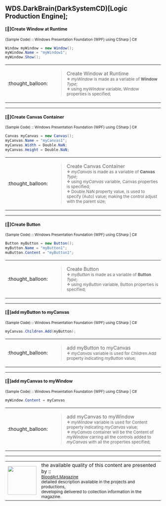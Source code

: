 ## WDS.DarkBrain(DarkSystemCD)[Logic Production Engine];

#### [:speech_balloon:]Create Window at Runtime
<sub>(Sample Code) :: Windows Presentation Foundation {WPF} using CSharp | C#</sub>
```c#
Window myWindow = new Window();
myWindow.Name = "myWindow1";
myWindow.Show();
```
<table>
<tr>
<td>:thought_balloon:</td>
<td>
<blockquote>Create Window at Runtime<br><sub><b>✧</b> <i>myWindow</i> is made as a variable of <b>Window</b> <i>Type</i>;</sub><br>
<sup><b>✧</b> using <i>myWindow</i> variable, Window properties is specified;</sup></blockquote>
</td>
</tr>
</table>
<hr>

#### [:speech_balloon:]Create Canvas Container
<sub>(Sample Code) :: Windows Presentation Foundation {WPF} using CSharp | C#</sub>
```c#
Canvas myCanvas = new Canvas();
myCanvas.Name = "myCanvas1";
myCanvas.Width = Double.NaN;
myCanvas.Height = Double.NaN;
```
<table>
<tr>
<td>:thought_balloon:</td>
<td>
<blockquote>Create Canvas Container<br><sub><b>✧</b> <i>myCanvas</i> is made as a variable of <b>Canvas</b> <i>Type</i>;</sub><br>
<sup><b>✧</b> using <i>myCanvas</i> variable, Canvas properties is specified;</sup><br>
<sup><b>✧</b>  Double.NaN property value, is used to specify (Auto) value; making the control adjust with the parent size;</sup></blockquote>
</td>
</tr>
</table>
<hr>

#### [:speech_balloon:]Create Button
<sub>(Sample Code) :: Windows Presentation Foundation {WPF} using CSharp | C#</sub>
```c#
Button myButton = new Button();
myButton.Name = "myButton1";
muButton.Content = "myButton1";
```
<table>
<tr>
<td>:thought_balloon:</td>
<td>
<blockquote>Create Button<br><sub><b>✧</b> <i>myButton</i> is made as a variable of <b>Button</b> <i>Type</i>;</sub><br>
<sup><b>✧</b> using <i>myButton</i> variable, Button properties is specified;</sup></blockquote>
</td>
</tr>
</table>
<hr>

#### [:speech_balloon:]add myButton to myCanvas
<sub>(Sample Code) :: Windows Presentation Foundation {WPF} using CSharp | C#</sub>
```c#
myCanvas.Children.Add(myButton);
```
<table>
<tr>
<td>:thought_balloon:</td>
<td>
<blockquote>add myButton to myCanvas<br><sub><b>✧</b> <i>myCanvas</i> variable is used for Children.Add property indicating <i>myButton</i> value;</sub></blockquote>
</td>
</tr>
</table>
<hr>

#### [:speech_balloon:]add myCanvas to myWindow
<sub>(Sample Code) :: Windows Presentation Foundation {WPF} using CSharp | C#</sub>
```c#
myWindow.Content = myCanvas
```
<table>
<tr>
<td>:thought_balloon:</td>
<td>
<blockquote>add myCanvas to myWindow<br><sub><b>✧</b> <i>myWindow</i> variable is used for Content property indicating <i>myCanvas</i> value;</sub><br>
<sub><b>✧</b> <i>myCanvas</i> container will be the Content of <i>myWindow</i> carring all the controls added to <i>myCanvas</i> with all the properties specified;</sub></blockquote>
</td>
</tr>
</table>

<hr>

<table>
<tr>
<td><img src="https://i.imgur.com/4HoosJb.jpg" width="93" height="93"></td>
<td>the available quality of this content are presented by ::<br>
<sub><a href="https://bloodart-magazine.tumblr.com">BloodArt.Magazine</a><br>
detailed description available in the projects and productions,</sub><br>
<sup>developing delivered to collection information in the magazine.</sup><br>
</td>
</tr>
</table>

